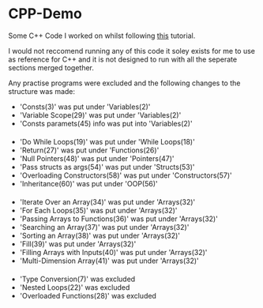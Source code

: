 # CPP-Demo

Some C++ Code I worked on whilst following [this](https://youtu.be/-TkoO8Z07hI?si=SvhzqOzuNlTf9knR) tutorial.

I would not reccomend running any of this code it soley exists for me to use as reference for C++ and it is not designed to run with all the seperate sections merged together.

Any practise programs were excluded and the following changes to the structure was made:

- 'Consts(3)' was put under 'Variables(2)'
- 'Variable Scope(29)' was put under 'Variables(2)'
- 'Consts paramets(45) info was put into 'Variables(2)'
<br> ㅤ
- 'Do While Loops(19)' was put under 'While Loops(18)'
- 'Return(27)' was put under 'Functions(26)'
- 'Null Pointers(48)' was put under 'Pointers(47)'
- 'Pass structs as args(54)' was put under 'Structs(53)'
- 'Overloading Constructors(58)' was put under 'Constructors(57)'
- 'Inheritance(60)' was put under 'OOP(56)'
<br> ㅤ
- 'Iterate Over an Array(34)' was put under 'Arrays(32)'
- 'For Each Loops(35)' was put under 'Arrays(32)'
- 'Passing Arrays to Functions(36)' was put under 'Arrays(32)'
- 'Searching an Array(37)' was put under 'Arrays(32)'
- 'Sorting an Array(38)' was put under 'Arrays(32)'
- 'Fill(39)' was put under 'Arrays(32)'
- 'Filling Arrays with Inputs(40)' was put under 'Arrays(32)'
- 'Multi-Dimension Array(41)' was put under 'Arrays(32)'
<br> ㅤ
- 'Type Conversion(7)' was excluded
- 'Nested Loops(22)' was excluded
- 'Overloaded Functions(28)' was excluded
